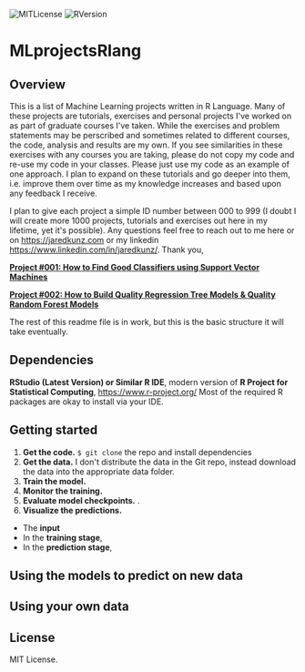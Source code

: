 ![MITLicense](https://badgen.net/cran/license/ggplot2)
![RVersion](https://badgen.net/cran/r/data.table)
# MLprojectsRlang
## Overview
This is a list of Machine Learning projects written in R Language. Many of these projects are tutorials, exercises and personal projects I've worked on as part of graduate courses I've taken. While the exercises and problem statements may be perscribed and sometimes related to different courses, the code, analysis and results are my own. If you see similarities in these exercises with any courses you are taking, please do not copy my code and re-use my code in your classes. Please just use my code as an example of one approach. I plan to expand on these tutorials and go deeper into them, i.e. improve them over time as my knowledge increases and based upon any feedback I receive. 

I plan to give each project a simple ID number between 000 to 999 (I doubt I will create more 1000 projects, tutorials and exercises out here in my lifetime, yet it's possible). Any questions feel free to reach out to me here or on https://jaredkunz.com or my linkedin https://www.linkedin.com/in/jaredkunz/. Thank you,

[**Project #001: How to Find Good Classifiers using Support Vector Machines**](https://github.com/jaredkunz/MLprojectsRlang/tree/main/001proj-svmclassifiers)

[**Project #002: How to Build Quality Regression Tree Models & Quality Random Forest Models**](https://github.com/jaredkunz/MLprojectsRlang/tree/main/002proj-regressiontrees-randforests)

The rest of this readme file is in work, but this is the basic structure it will take eventually.

## Dependencies
**RStudio (Latest Version) or Similar R IDE**, modern version of **R Project for Statistical Computing**, https://www.r-project.org/  Most of the required R packages are okay to install via your IDE.

## Getting started

1. **Get the code.** `$ git clone` the repo and install dependencies
2. **Get the data.** I don't distribute the data in the Git repo, instead download the data into the appropriate data folder.
3. **Train the model.**  
4. **Monitor the training.**  
5. **Evaluate model checkpoints.**  .
6. **Visualize the predictions.**  

- The **input**  
- In the **training stage**,
- In the **prediction stage**,

## Using the models to predict on new data

## Using your own data
 
## License
MIT License.
